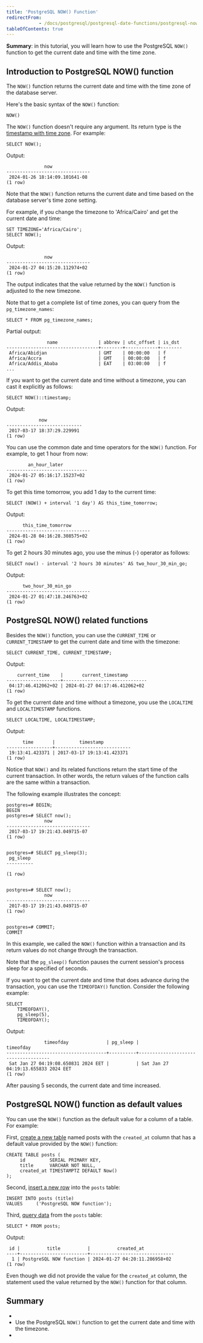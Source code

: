 ```yaml
---
title: 'PostgreSQL NOW() Function'
redirectFrom: 
            - /docs/postgresql/postgresql-date-functions/postgresql-now/
tableOfContents: true
---
```



**Summary**: in this tutorial, you will learn how to use the PostgreSQL `NOW()` function to get the current date and time with the time zone.





## Introduction to PostgreSQL NOW() function





The `NOW()` function returns the current date and time with the time zone of the database server.





Here's the basic syntax of the `NOW()` function:





```
NOW()
```





The `NOW()` function doesn't require any argument. Its return type is the [timestamp with time zone](/docs/postgresql/postgresql-timestamp). For example:





```
SELECT NOW();
```





Output:





```
              now
-------------------------------
 2024-01-26 18:14:09.101641-08
(1 row)
```





Note that the `NOW()` function returns the current date and time based on the database server's time zone setting.





For example, if you change the timezone to 'Africa/Cairo' and get the current date and time:





```
SET TIMEZONE='Africa/Cairo';
SELECT NOW();
```





Output:





```
              now
-------------------------------
 2024-01-27 04:15:20.112974+02
(1 row)
```





The output indicates that the value returned by the `NOW()` function is adjusted to the new timezone.





Note that to get a complete list of time zones, you can query from the `pg_timezone_names`:





```
SELECT * FROM pg_timezone_names;
```





Partial output:





```
               name               | abbrev | utc_offset | is_dst
----------------------------------+--------+------------+--------
 Africa/Abidjan                   | GMT    | 00:00:00   | f
 Africa/Accra                     | GMT    | 00:00:00   | f
 Africa/Addis_Ababa               | EAT    | 03:00:00   | f
...
```





If you want to get the current date and time without a timezone, you can cast it explicitly as follows:





```
SELECT NOW()::timestamp;
```





Output:





```
            now
----------------------------
 2017-03-17 18:37:29.229991
(1 row)
```





You can use the common date and time operators for the `NOW()` function. For example, to get 1 hour from now:





```
        an_hour_later
------------------------------
 2024-01-27 05:16:17.15237+02
(1 row)
```





To get this time tomorrow, you add 1 day to the current time:





```
SELECT (NOW() + interval '1 day') AS this_time_tomorrow;
```





Output:





```
      this_time_tomorrow
-------------------------------
 2024-01-28 04:16:28.308575+02
(1 row)
```





To get 2 hours 30 minutes ago, you use the minus (-) operator as follows:





```
SELECT now() - interval '2 hours 30 minutes' AS two_hour_30_min_go;
```





Output:





```
      two_hour_30_min_go
-------------------------------
 2024-01-27 01:47:18.246763+02
(1 row)
```





## PostgreSQL NOW() related functions





Besides the `NOW()` function, you can use the `CURRENT_TIME` or `CURRENT_TIMESTAMP` to get the current date and time with the timezone:





```
SELECT CURRENT_TIME, CURRENT_TIMESTAMP;
```





Output:





```
    current_time    |       current_timestamp
--------------------+-------------------------------
 04:17:46.412062+02 | 2024-01-27 04:17:46.412062+02
(1 row)
```





To get the current date and time without a timezone, you use the `LOCALTIME` and `LOCALTIMESTAMP` functions.





```
SELECT LOCALTIME, LOCALTIMESTAMP;
```





Output:





```
      time       |         timestamp
-----------------+----------------------------
 19:13:41.423371 | 2017-03-17 19:13:41.423371
(1 row)
```





Notice that `NOW()` and its related functions return the start time of the current transaction. In other words, the return values of the function calls are the same within a transaction.





The following example illustrates the concept:





```
postgres=# BEGIN;
BEGIN
postgres=# SELECT now();
              now
-------------------------------
 2017-03-17 19:21:43.049715-07
(1 row)


postgres=# SELECT pg_sleep(3);
 pg_sleep
----------

(1 row)


postgres=# SELECT now();
              now
-------------------------------
 2017-03-17 19:21:43.049715-07
(1 row)


postgres=# COMMIT;
COMMIT
```





In this example, we called the `NOW()` function within a transaction and its return values do not change through the transaction.





Note that the `pg_sleep()` function pauses the current session's process sleep for a specified of seconds.





If you want to get the current date and time that does advance during the transaction, you can use the `TIMEOFDAY()` function. Consider the following example:





```
SELECT
    TIMEOFDAY(),
    pg_sleep(5),
    TIMEOFDAY();
```





Output:





```
              timeofday              | pg_sleep |              timeofday
-------------------------------------+----------+-------------------------------------
 Sat Jan 27 04:19:08.650831 2024 EET |          | Sat Jan 27 04:19:13.655833 2024 EET
(1 row)
```





After pausing 5 seconds, the current date and time increased.





## PostgreSQL NOW() function as default values





You can use the `NOW()` function as the default value for a column of a table. For example:





First, [create a new table](/docs/postgresql/postgresql-create-table) named posts with the `created_at` column that has a default value provided by the `NOW()` function:





```
CREATE TABLE posts (
     id         SERIAL PRIMARY KEY,
     title      VARCHAR NOT NULL,
     created_at TIMESTAMPTZ DEFAULT Now()
);
```





Second, [insert a new row](/docs/postgresql/postgresql-insert) into the `posts` table:





```
INSERT INTO posts (title)
VALUES     ('PostgreSQL NOW function');
```





Third, [query data](/docs/postgresql/postgresql-select) from the `posts` table:





```
SELECT * FROM posts;
```





Output:





```
 id |          title          |          created_at
----+-------------------------+-------------------------------
  1 | PostgreSQL NOW function | 2024-01-27 04:20:11.286958+02
(1 row)
```





Even though we did not provide the value for the `created_at` column, the statement used the value returned by the `NOW()` function for that column.





## Summary





- 
- Use the PostgreSQL `NOW()` function to get the current date and time with the timezone.
- 



